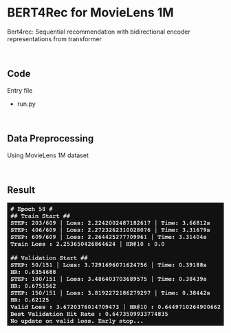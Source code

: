 # BERT4Rec for MovieLens 1M
Bert4rec: Sequential recommendation with bidirectional encoder representations from transformer<br/>

<br/>

## Code
Entry file
- run.py

<br/>

## Data Preprocessing
Using MovieLens 1M dataset <br/>

<br/>

## Result
![img](./BERT4Rec_valid_result.png)